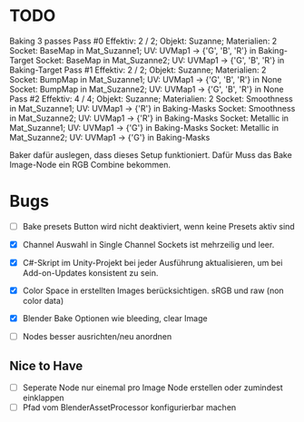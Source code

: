 # TODO

Baking 3 passes
Pass #0 Effektiv: 2 / 2; Objekt: Suzanne; Materialien: 2
        Socket: BaseMap in Mat_Suzanne1; UV: UVMap1 -> {'G', 'B', 'R'} in Baking-Target
        Socket: BaseMap in Mat_Suzanne2; UV: UVMap1 -> {'G', 'B', 'R'} in Baking-Target
Pass #1 Effektiv: 2 / 2; Objekt: Suzanne; Materialien: 2
        Socket: BumpMap in Mat_Suzanne1; UV: UVMap1 -> {'G', 'B', 'R'} in None
        Socket: BumpMap in Mat_Suzanne2; UV: UVMap1 -> {'G', 'B', 'R'} in None
Pass #2 Effektiv: 4 / 4; Objekt: Suzanne; Materialien: 2
        Socket: Smoothness in Mat_Suzanne1; UV: UVMap1 -> {'R'} in Baking-Masks
        Socket: Smoothness in Mat_Suzanne2; UV: UVMap1 -> {'R'} in Baking-Masks
        Socket: Metallic in Mat_Suzanne1; UV: UVMap1 -> {'G'} in Baking-Masks
        Socket: Metallic in Mat_Suzanne2; UV: UVMap1 -> {'G'} in Baking-Masks

Baker dafür auslegen, dass dieses Setup funktioniert. Dafür Muss das Bake Image-Node ein RGB Combine bekommen.

# Bugs
- [ ] Bake presets Button wird nicht deaktiviert, wenn keine Presets aktiv sind
- [x] Channel Auswahl in Single Channel Sockets ist mehrzeilig und leer.


- [x] C#-Skript im Unity-Projekt bei jeder Ausführung aktualisieren, um bei Add-on-Updates konsistent zu sein.
- [x] Color Space in erstellten Images berücksichtigen. sRGB und raw (non color data)
- [x] Blender Bake Optionen wie bleeding, clear Image
- [ ] Nodes besser ausrichten/neu anordnen


## Nice to Have

- [ ] Seperate Node nur einemal pro Image Node erstellen oder zumindest einklappen
- [ ] Pfad vom BlenderAssetProcessor konfigurierbar machen